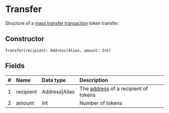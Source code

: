 # Transfer

Structure of a [mass transfer transaction](/blockchain/transaction-type/mass-transfer-transaction.md) token transfer.

## Constructor

``` ride
Transfer(recipient: Address|Alias, amount: Int)
```

## Fields

| # | Name | Data type | Description |
| :--- | :--- | :--- | :--- |
| 1 | recipient | Address&#124;Alias | The [address](/blockchain/address.md) of a recipient of tokens |
| 2 | amount | Int | Number of tokens |
